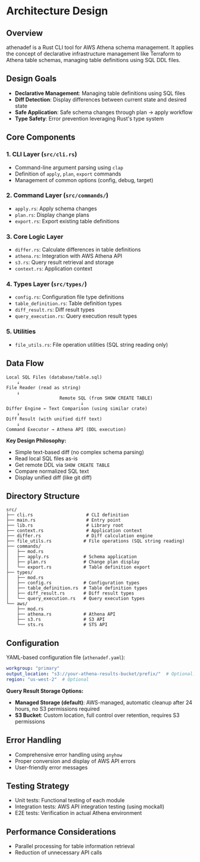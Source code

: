 # Architecture Design

## Overview

athenadef is a Rust CLI tool for AWS Athena schema management.
It applies the concept of declarative infrastructure management like Terraform to Athena table schemas, managing table definitions using SQL DDL files.

## Design Goals

- **Declarative Management**: Managing table definitions using SQL files
- **Diff Detection**: Display differences between current state and desired state
- **Safe Application**: Safe schema changes through plan -> apply workflow
- **Type Safety**: Error prevention leveraging Rust's type system

## Core Components

### 1. CLI Layer (`src/cli.rs`)
- Command-line argument parsing using `clap`
- Definition of `apply`, `plan`, `export` commands
- Management of common options (config, debug, target)

### 2. Command Layer (`src/commands/`)
- `apply.rs`: Apply schema changes
- `plan.rs`: Display change plans
- `export.rs`: Export existing table definitions

### 3. Core Logic Layer
- `differ.rs`: Calculate differences in table definitions
- `athena.rs`: Integration with AWS Athena API
- `s3.rs`: Query result retrieval and storage
- `context.rs`: Application context

### 4. Types Layer (`src/types/`)
- `config.rs`: Configuration file type definitions
- `table_definition.rs`: Table definition types
- `diff_result.rs`: Diff result types
- `query_execution.rs`: Query execution result types

### 5. Utilities
- `file_utils.rs`: File operation utilities (SQL string reading only)

## Data Flow

```
Local SQL Files (database/table.sql)
    ↓
File Reader (read as string)
    ↓
                    Remote SQL (from SHOW CREATE TABLE)
                            ↓
Differ Engine ← Text Comparison (using similar crate)
    ↓
Diff Result (with unified diff text)
    ↓
Command Executor → Athena API (DDL execution)
```

**Key Design Philosophy:**
- Simple text-based diff (no complex schema parsing)
- Read local SQL files as-is
- Get remote DDL via `SHOW CREATE TABLE`
- Compare normalized SQL text
- Display unified diff (like git diff)

## Directory Structure

```
src/
├── cli.rs                    # CLI definition
├── main.rs                   # Entry point
├── lib.rs                    # Library root
├── context.rs                # Application context
├── differ.rs                 # Diff calculation engine
├── file_utils.rs            # File operations (SQL string reading)
├── commands/
│   ├── mod.rs
│   ├── apply.rs             # Schema application
│   ├── plan.rs              # Change plan display
│   └── export.rs            # Table definition export
├── types/
│   ├── mod.rs
│   ├── config.rs            # Configuration types
│   ├── table_definition.rs  # Table definition types
│   ├── diff_result.rs       # Diff result types
│   └── query_execution.rs   # Query execution types
└── aws/
    ├── mod.rs
    ├── athena.rs            # Athena API
    ├── s3.rs                # S3 API
    └── sts.rs               # STS API
```

## Configuration

YAML-based configuration file (`athenadef.yaml`):

```yaml
workgroup: "primary"
output_location: "s3://your-athena-results-bucket/prefix/"  # Optional: omit to use managed storage
region: "us-west-2"  # Optional
```

**Query Result Storage Options:**
- **Managed Storage (default)**: AWS-managed, automatic cleanup after 24 hours, no S3 permissions required
- **S3 Bucket**: Custom location, full control over retention, requires S3 permissions

## Error Handling

- Comprehensive error handling using `anyhow`
- Proper conversion and display of AWS API errors
- User-friendly error messages

## Testing Strategy

- Unit tests: Functional testing of each module
- Integration tests: AWS API integration testing (using mockall)
- E2E tests: Verification in actual Athena environment

## Performance Considerations

- Parallel processing for table information retrieval
- Reduction of unnecessary API calls
